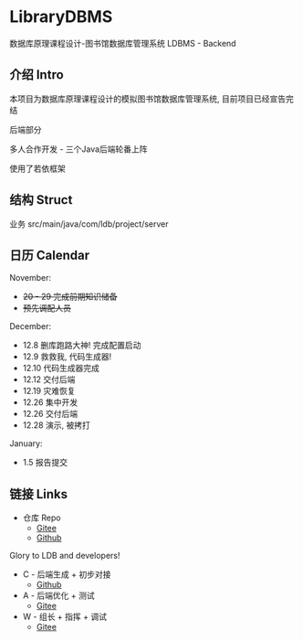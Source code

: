 # LibraryDBMS

数据库原理课程设计-图书馆数据库管理系统 LDBMS - Backend

## 介绍 Intro

本项目为数据库原理课程设计的模拟图书馆数据库管理系统, 目前项目已经宣告完结

后端部分

多人合作开发 - 三个Java后端轮番上阵

使用了若依框架

## 结构 Struct

业务 src/main/java/com/ldb/project/server

## 日历 Calendar

November:

* ~~20 - 29 完成前期知识储备~~
* ~~预先调配人员~~

December:

* 12.8 删库跑路大神! 完成配置启动
* 12.9 救救我, 代码生成器!
* 12.10 代码生成器完成
* 12.12 交付后端
* 12.19 灾难恢复
* 12.26 集中开发
* 12.26 交付后端
* 12.28 演示, 被拷打

January:

* 1.5 报告提交

## 链接 Links

- 仓库 Repo
    - [Gitee](https://gitee.com/SpadeKTLSG/LibraryDBMS)
    - [Github](https://github.com/SpadeKtlsg/LibraryDBMS)

Glory to LDB and developers!

- C - 后端生成 + 初步对接
    - [Github](https://github.com/SpadeKTLSG)
- A - 后端优化 + 测试
    - [Gitee](https://gitee.com/d3athm)
- W - 组长 + 指挥 + 调试
    - [Gitee](https://gitee.com/wfedsfsdewfegegwdasdaswqeq)
